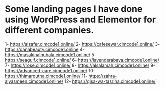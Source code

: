 # Some landing pages I have done using WordPress and Elementor for different companies. 
1- https://alzafer.cimcode1.online/
2- https://cafesewar.cimcode1.online/
3- https://danabeauty.cimcode1.online
4- https://masakinalnubala.cimcode1.online/
5- https://seagulf.cimcode1.online/
6- https://lavenderabaya.cimcode1.online/
7- https://rose.cimcode1.online/
8- https://alsalamah.cimcode1.online/
9- https://advanced-care.cimcode1.online/
10- https://thimarqutna.cimcode1.online/
11- https://zahra-alyasmeen.cimcode1.online/
12- https://qisa-wa-tasriha.cimcode1.online/
